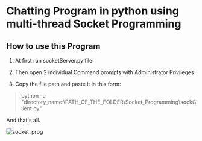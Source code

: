 # Chatting Program in python using multi-thread Socket Programming

## How to use this Program

1. At first run socketServer.py file.

2. Then open 2 individual Command prompts with Administrator Privileges

3. Copy the file path and paste it in this form:

> python -u "directory_name:\PATH_OF_THE_FOLDER\Socket_Programming\sockClient.py"

And that's all.


![socket_prog](https://user-images.githubusercontent.com/19478310/135293146-e944af3a-6edd-46f7-a35f-3a995f147382.png)
